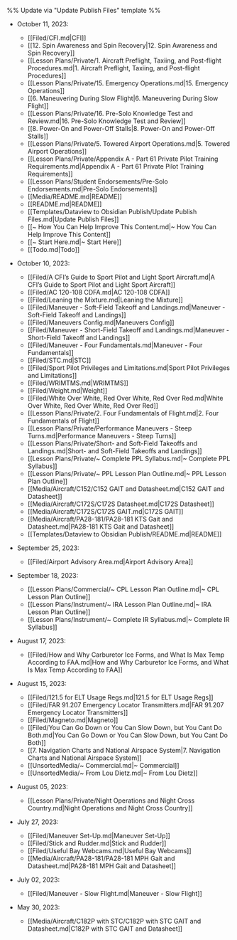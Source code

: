 %% Update via "Update Publish Files" template %% 

- October 11, 2023: 
    - [[Filed/CFI.md|CFI]]
    - [[12. Spin Awareness and Spin Recovery|12. Spin Awareness and Spin Recovery]]
    - [[Lesson Plans/Private/1. Aircraft Preflight, Taxiing, and Post-flight Procedures.md|1. Aircraft Preflight, Taxiing, and Post-flight Procedures]]
    - [[Lesson Plans/Private/15. Emergency Operations.md|15. Emergency Operations]]
    - [[6. Maneuvering During Slow Flight|6. Maneuvering During Slow Flight]]
    - [[Lesson Plans/Private/16. Pre-Solo Knowledge Test and Review.md|16. Pre-Solo Knowledge Test and Review]]
    - [[8. Power-On and Power-Off Stalls|8. Power-On and Power-Off Stalls]]
    - [[Lesson Plans/Private/5. Towered Airport Operations.md|5. Towered Airport Operations]]
    - [[Lesson Plans/Private/Appendix A - Part 61 Private Pilot Training Requirements.md|Appendix A - Part 61 Private Pilot Training Requirements]]
    - [[Lesson Plans/Student Endorsements/Pre-Solo Endorsements.md|Pre-Solo Endorsements]]
    - [[Media/README.md|README]]
    - [[README.md|README]]
    - [[Templates/Dataview to Obsidian Publish/Update Publish Files.md|Update Publish Files]]
    - [[~ How You Can Help Improve This Content.md|~ How You Can Help Improve This Content]]
    - [[~ Start Here.md|~ Start Here]]
    - [[Todo.md|Todo]]

- October 10, 2023: 
    - [[Filed/A CFI’s Guide to Sport Pilot and Light Sport Aircraft.md|A CFI’s Guide to Sport Pilot and Light Sport Aircraft]]
    - [[Filed/AC 120-108 CDFA.md|AC 120-108 CDFA]]
    - [[Filed/Leaning the Mixture.md|Leaning the Mixture]]
    - [[Filed/Maneuver - Soft-Field Takeoff and Landings.md|Maneuver - Soft-Field Takeoff and Landings]]
    - [[Filed/Maneuvers Config.md|Maneuvers Config]]
    - [[Filed/Maneuver - Short-Field Takeoff and Landings.md|Maneuver - Short-Field Takeoff and Landings]]
    - [[Filed/Maneuver - Four Fundamentals.md|Maneuver - Four Fundamentals]]
    - [[Filed/STC.md|STC]]
    - [[Filed/Sport Pilot Privileges and Limitations.md|Sport Pilot Privileges and Limitations]]
    - [[Filed/WRIMTMS.md|WRIMTMS]]
    - [[Filed/Weight.md|Weight]]
    - [[Filed/White Over White, Red Over White, Red Over Red.md|White Over White, Red Over White, Red Over Red]]
    - [[Lesson Plans/Private/2. Four Fundamentals of Flight.md|2. Four Fundamentals of Flight]]
    - [[Lesson Plans/Private/Performance Maneuvers - Steep Turns.md|Performance Maneuvers - Steep Turns]]
    - [[Lesson Plans/Private/Short- and Soft-Field Takeoffs and Landings.md|Short- and Soft-Field Takeoffs and Landings]]
    - [[Lesson Plans/Private/~ Complete PPL Syllabus.md|~ Complete PPL Syllabus]]
    - [[Lesson Plans/Private/~ PPL Lesson Plan Outline.md|~ PPL Lesson Plan Outline]]
    - [[Media/Aircraft/C152/C152 GAIT and Datasheet.md|C152 GAIT and Datasheet]]
    - [[Media/Aircraft/C172S/C172S Datasheet.md|C172S Datasheet]]
    - [[Media/Aircraft/C172S/C172S GAIT.md|C172S GAIT]]
    - [[Media/Aircraft/PA28-181/PA28-181 KTS Gait and Datasheet.md|PA28-181 KTS Gait and Datasheet]]
    - [[Templates/Dataview to Obsidian Publish/README.md|README]]

- September 25, 2023: 
    - [[Filed/Airport Advisory Area.md|Airport Advisory Area]]

- September 18, 2023: 
    - [[Lesson Plans/Commercial/~ CPL Lesson Plan Outline.md|~ CPL Lesson Plan Outline]]
    - [[Lesson Plans/Instrument/~ IRA Lesson Plan Outline.md|~ IRA Lesson Plan Outline]]
    - [[Lesson Plans/Instrument/~ Complete IR Syllabus.md|~ Complete IR Syllabus]]

- August 17, 2023: 
    - [[Filed/How and Why Carburetor Ice Forms, and What Is Max Temp According to FAA.md|How and Why Carburetor Ice Forms, and What Is Max Temp According to FAA]]

- August 15, 2023: 
    - [[Filed/121.5 for ELT Usage Regs.md|121.5 for ELT Usage Regs]]
    - [[Filed/FAR 91.207 Emergency Locator Transmitters.md|FAR 91.207 Emergency Locator Transmitters]]
    - [[Filed/Magneto.md|Magneto]]
    - [[Filed/You Can Go Down or You Can Slow Down, but You Cant Do Both.md|You Can Go Down or You Can Slow Down, but You Cant Do Both]]
    - [[7. Navigation Charts and National Airspace System|7. Navigation Charts and National Airspace System]]
    - [[UnsortedMedia/~ Commercial.md|~ Commercial]]
    - [[UnsortedMedia/~ From Lou Dietz.md|~ From Lou Dietz]]

- August 05, 2023: 
    - [[Lesson Plans/Private/Night Operations and Night Cross Country.md|Night Operations and Night Cross Country]]

- July 27, 2023: 
    - [[Filed/Maneuver Set-Up.md|Maneuver Set-Up]]
    - [[Filed/Stick and Rudder.md|Stick and Rudder]]
    - [[Filed/Useful Bay Webcams.md|Useful Bay Webcams]]
    - [[Media/Aircraft/PA28-181/PA28-181 MPH Gait and Datasheet.md|PA28-181 MPH Gait and Datasheet]]

- July 02, 2023: 
    - [[Filed/Maneuver - Slow Flight.md|Maneuver - Slow Flight]]

- May 30, 2023: 
    - [[Media/Aircraft/C182P with STC/C182P with STC GAIT and Datasheet.md|C182P with STC GAIT and Datasheet]]

